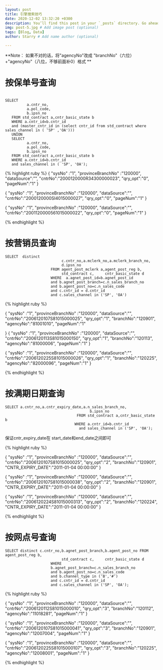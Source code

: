 ```yaml
---
layout: post
title: 引擎搜索技巧
date: 2020-12-02 13:32:20 +0300
description: You’ll find this post in your `_posts` directory. Go ahead and edit it and re-build the site to see your changes. # Add post description (optional)
img: post-5.jpg # Add image post (optional)
tags: [Blog, Data]
author: Starry # Add name author (optional)

---
```


**Note： 如果不对的话，将"agencyNo"改成 "branchNo"（六位）+"agencyNo"（八位，不够前面补0）格式 **


# 按保单号查询

```
                     
SELECT
          a.cntr_no,
          a.pol_code,
          b.ipsn_no
   FROM std_contract a,cntr_basic_state b
   WHERE a.cntr_id=b.cntr_id
   and (master_cntr_id in (select cntr_id from std_contract where  sales_channel in ( 'SP' ,'OA')))
   UNION
   SELECT
          a.cntr_no,
          a.pol_code,
          b.ipsn_no
   FROM std_contract a,cntr_basic_state b
   WHERE a.cntr_id=b.cntr_id
   and sales_channel in ( 'SP', 'OA');
```
{% highlight ruby %}
{
"sysNo" :"1",
"provinceBranchNo" :"120000",
"dataSource":"",
"cntrNo":"2000120000R34300000023",
"qry_opt":"0",
"pageNum":"1"
}

{
"sysNo" :"1",
"provinceBranchNo" :"120000",
"dataSource":"",
"cntrNo":"2000120000SI4015000027",
"qry_opt":"0",
"pageNum":"1"
}

{
"sysNo" :"1",
"provinceBranchNo" :"120000",
"dataSource":"",
"cntrNo":"2001120000561015000022",
"qry_opt":"0",
"pageNum":"1"
}

{% endhighlight %}


# 按营销员查询

```
SELECT  distinct
                          c.cntr_no,a.mclerk_no,a.mclerk_branch_no,
                          d.ipsn_no
                     FROM agent_post_mclerk a,agent_post_reg b,
                          std_contract c,     cntr_basic_state d
                     WHERE  a.agnet_post_id=b.agnet_post_id
                     and b.agnet_post_branch=c.n_sales_branch_no
                     and b.agent_post_no=c.n_sales_code
                     and c.cntr_id = d.cntr_id
                     and c.sales_channel in ('SP', 'OA')
```

{% highlight ruby %}

{
"sysNo" :"1",
"provinceBranchNo" :"120000",
"dataSource":"",
"cntrNo":"2006120107S81015000025",
"qry_opt":"1",
"branchNo":"120901",
"agencyNo":"81001010",
"pageNum":"1"

}
{
"sysNo" :"1",
"provinceBranchNo" :"120000",
"dataSource":"",
"cntrNo":"2006120113S81015000150",
"qry_opt":"1",
"branchNo":"120113",
"agencyNo":"81000006",
"pageNum":"1"
}

{
"sysNo" :"1",
"provinceBranchNo" :"120000",
"dataSource":"",
"cntrNo":"2006120225S81015000026",
"qry_opt":"1",
"branchNo":"120225",
"agencyNo":"82000096",
"pageNum":"1"
}

{% endhighlight %}

# 按满期日期查询

```
SELECT a.cntr_no,a.cntr_expiry_date,a.n_sales_branch_no,
                                       b.ipsn_no
                                 FROM std_contract a,cntr_basic_state b
                                WHERE a.cntr_id=b.cntr_id
                                  and sales_channel in ('SP', 'OA');
```

保证cntr_expiry_date在 start_date和end_date之间即可

{% highlight ruby %}

{
"sysNo" :"1",
"provinceBranchNo" :"120000",
"dataSource":"",
"cntrNo":"2006120107S81015000025",
"qry_opt":"2",
"branchNo":"120901",
"CNTR_EXPIRY_DATE":"2011-01-04 00:00:00"
}

{
"sysNo" :"1",
"provinceBranchNo" :"120000",
"dataSource":"",
"cntrNo":"2006120107S81015000038",
"qry_opt":"2",
"branchNo":"120901",
"CNTR_EXPIRY_DATE":"2011-01-04 00:00:00"
}

{
"sysNo" :"1",
"provinceBranchNo" :"120000",
"dataSource":"",
"cntrNo":"2006120224S81015000313",
"qry_opt":"2",
"branchNo":"120224",
"CNTR_EXPIRY_DATE":"2011-01-04 00:00:00"
}

{% endhighlight %}

# 按网点号查询

```
SELECT distinct c.cntr_no,b.agnet_post_branch,b.agent_post_no FROM agent_post_reg b,
                          std_contract c,     cntr_basic_state d
                     WHERE 
                     b.agnet_post_branch=c.n_sales_branch_no
                     and b.agent_post_no=c.n_sales_code
                     and b.channel_type in ('B','#')
                     and c.cntr_id = d.cntr_id
                     and c.sales_channel in ('SP', 'OA');
```
{% highlight ruby %}

{
"sysNo" :"1",
"provinceBranchNo" :"120000",
"dataSource":"",
"cntrNo":"2006120112S81015000010",
"qry_opt":"3",
"branchNo":"120112",
"agencyNo":"11018281",
"pageNum":"1"
}

{
"sysNo" :"1",
"provinceBranchNo" :"120000",
"dataSource":"",
"cntrNo":"2006120107S81015000041",
"qry_opt":"3",
"branchNo":"120901",
"agencyNo":"12007004",
"pageNum":"1"
}

{
"sysNo" :"1",
"provinceBranchNo" :"120000",
"dataSource":"",
"cntrNo":"2006120225S81015000107",
"qry_opt":"3",
"branchNo":"120225",
"agencyNo":"12008001",
"pageNum":"1"
}

{% endhighlight %}